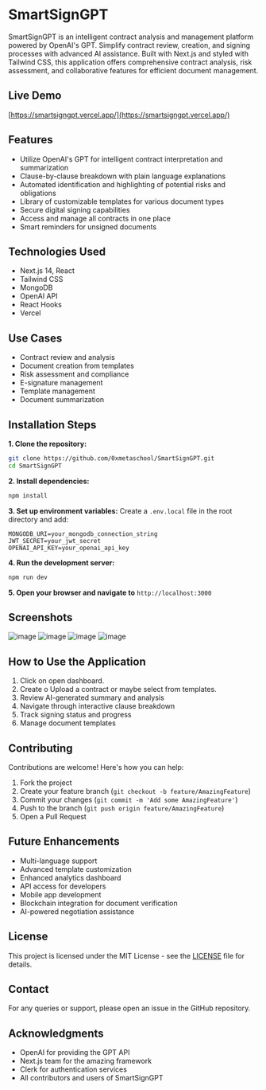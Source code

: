 # SmartSignGPT

SmartSignGPT is an intelligent contract analysis and management platform powered by OpenAI's GPT. Simplify contract review, creation, and signing processes with advanced AI assistance. Built with Next.js and styled with Tailwind CSS, this application offers comprehensive contract analysis, risk assessment, and collaborative features for efficient document management.

## Live Demo
[https://smartsigngpt.vercel.app/](https://smartsigngpt.vercel.app/)

## Features

- Utilize OpenAI's GPT for intelligent contract interpretation and summarization
- Clause-by-clause breakdown with plain language explanations
- Automated identification and highlighting of potential risks and obligations
- Library of customizable templates for various document types
- Secure digital signing capabilities
- Access and manage all contracts in one place
- Smart reminders for unsigned documents

## Technologies Used

- Next.js 14, React
- Tailwind CSS
- MongoDB
- OpenAI API
- React Hooks
- Vercel

## Use Cases

- Contract review and analysis
- Document creation from templates
- Risk assessment and compliance
- E-signature management
- Template management
- Document summarization

## Installation Steps

**1. Clone the repository:**
```bash
git clone https://github.com/0xmetaschool/SmartSignGPT.git
cd SmartSignGPT
```

**2. Install dependencies:**
```bash
npm install
```

**3. Set up environment variables:**
Create a `.env.local` file in the root directory and add:
```
MONGODB_URI=your_mongodb_connection_string
JWT_SECRET=your_jwt_secret
OPENAI_API_KEY=your_openai_api_key
```

**4. Run the development server:**
```bash
npm run dev
```

**5. Open your browser and navigate to** `http://localhost:3000`

## Screenshots

![image](https://github.com/user-attachments/assets/f02006a3-770b-4901-84fa-f7ad8f7273f0)
![image](https://github.com/user-attachments/assets/6c115e7f-1c42-4ee6-a7c5-33bf5105a9eb)
![image](https://github.com/user-attachments/assets/116314cd-fee6-4150-abda-9be02642385c)
![image](https://github.com/user-attachments/assets/73e7c002-7f8e-4ce1-915c-de24c29755aa)

## How to Use the Application

1. Click on open dashboard.
2. Create o Upload a contract or maybe select from templates.
3. Review AI-generated summary and analysis
4. Navigate through interactive clause breakdown
5. Track signing status and progress
6. Manage document templates

## Contributing

Contributions are welcome! Here's how you can help:

1. Fork the project
2. Create your feature branch (`git checkout -b feature/AmazingFeature`)
3. Commit your changes (`git commit -m 'Add some AmazingFeature'`)
4. Push to the branch (`git push origin feature/AmazingFeature`)
5. Open a Pull Request

## Future Enhancements

- Multi-language support
- Advanced template customization
- Enhanced analytics dashboard
- API access for developers
- Mobile app development
- Blockchain integration for document verification
- AI-powered negotiation assistance

## License

This project is licensed under the MIT License - see the [LICENSE](LICENSE) file for details.

## Contact

For any queries or support, please open an issue in the GitHub repository.

## Acknowledgments

- OpenAI for providing the GPT API
- Next.js team for the amazing framework
- Clerk for authentication services
- All contributors and users of SmartSignGPT
